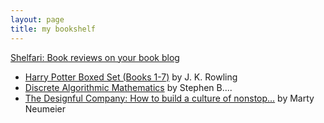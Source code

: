 ```yaml
---
layout: page
title: my bookshelf
---
```


<div id="ShelfariWidget238807"><a href='http://www.shelfari.com/'>Shelfari: Book reviews on your book blog</a><script src="http://www.shelfari.com/ws/238807/widget.js" type="text/javascript" language="javascript"></script></div><noscript><ul><li><a href="http://www.shelfari.com/books/16538/Harry-Potter-Boxed-Set-(Books-1-7)?widgetId=238807">Harry Potter Boxed Set (Books 1-7)</a> by J. K. Rowling</li><li><a href="http://www.shelfari.com/books/765630/Discrete-Algorithmic-Mathematics?widgetId=238807">Discrete Algorithmic Mathematics</a> by Stephen B....</li><li><a href="http://www.shelfari.com/books/4721288/The-Designful-Company-How-to-build-a-culture-of-nonstop-innovati?widgetId=238807">The Designful Company: How to build a culture of nonstop...</a> by Marty Neumeier</li></ul></noscript>
